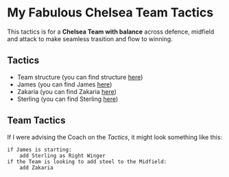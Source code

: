 <h1>My Fabulous Chelsea Team Tactics</h1>

<p>This tactics is for a <strong>Chelsea Team with balance</strong> across defence, midfield and attack to make seamless trasition and flow to winning.</p>

<h2>Tactics</h2>

<ul>
    <li>Team structure (you can find structure <a href="https://i2-prod.football.london/incoming/article24938982.ece/ALTERNATES/s615b/0_Chelseas-best-XI-for-Fulham.jpg">here</a>)</li>
    <li>James (you can find James <a href="https://cdn.vox-cdn.com/thumbor/8YqogJ24niEyKSPh5vtfc7UIcxs=/0x0:3858x2572/1200x800/filters:focal(1634x907:2250x1523)/cdn.vox-cdn.com/uploads/chorus_image/image/71459866/1430806171.0.jpg">here</a>)</li>
    <li>Zakaria (you can find Zakaria <a href="https://encrypted-tbn0.gstatic.com/images?q=tbn:ANd9GcStjsIvO-39dd3IxvgvGkzKo9RHtc_HY_vQ9Q&usqp=CAU">here</a>)</li>
     <li>Sterling (you can find Sterling <a href="https://i2-prod.football.london/incoming/article24591705.ece/ALTERNATES/s615/0_Raheem-Sterling.jpg">here</a>)</li>
</ul>

<h2>Team Tactics</h2>

<p>If I were advising the Coach on the <em>Tactics</em>, it might look something like this:</p>

<pre><code>if James is starting:
    add Sterling as Right Winger
if the Team is looking to add steel to the Midfield:
    add Zakaria
</code></pre>
</body>
